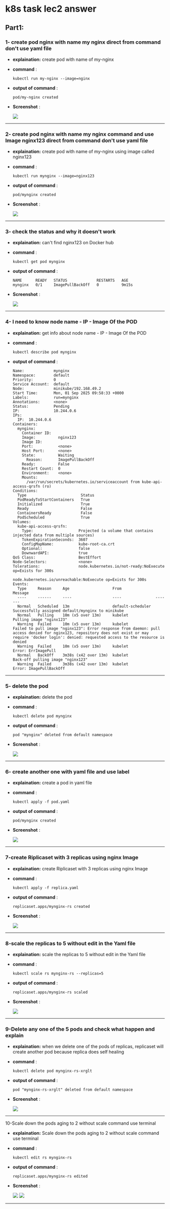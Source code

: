 # k8s task lec2 answer
## Part1:

### 1- create pod nginx with name my nginx direct from command don't use yaml file

  - **explaination:** create pod with name of my-nginx
  - **command** :

        kubectl run my-nginx --image=nginx
  - **output of command** :

        pod/my-nginx created
    
  - **Screenshot** :
    
    <img src="images/1.png">
---
        
### 2- create pod nginx with name my nginx command and use Image nginx123  direct from command don't use yaml file

  - **explaination:** create pod with name of my-nginx using image called nginx123
  - **command** :

        kubectl run mynginx --image=nginx123
  - **output of command** :

        pod/mynginx created
    
  - **Screenshot** :
    
    <img src="images/2.png">
---
### 3- check the status and why it doesn't work 

  - **explaination:** can't find nginx123 on Docker hub
  - **command** :

        kubectl get pod mynginx
  - **output of command** :

        NAME      READY   STATUS             RESTARTS   AGE
        mynginx   0/1     ImagePullBackOff   0          9m15s
    
  - **Screenshot** :
    
    <img src="images/3.png">
---
### 4- I need to know node name - IP - Image Of the POD

  - **explaination:** get info about node name - IP - Image Of the POD
  - **command** :

        kubectl describe pod mynginx
  - **output of command** :

        Name:             mynginx
        Namespace:        default
        Priority:         0
        Service Account:  default
        Node:             minikube/192.168.49.2
        Start Time:       Mon, 01 Sep 2025 09:58:33 +0000
        Labels:           run=mynginx
        Annotations:      <none>
        Status:           Pending
        IP:               10.244.0.6
        IPs:
          IP:  10.244.0.6
        Containers:
          mynginx:
            Container ID:   
            Image:          nginx123
            Image ID:       
            Port:           <none>
            Host Port:      <none>
            State:          Waiting
              Reason:       ImagePullBackOff
            Ready:          False
            Restart Count:  0
            Environment:    <none>
            Mounts:
              /var/run/secrets/kubernetes.io/serviceaccount from kube-api-access-qrsfn (ro)
        Conditions:
          Type                        Status
          PodReadyToStartContainers   True 
          Initialized                 True 
          Ready                       False 
          ContainersReady             False 
          PodScheduled                True 
        Volumes:
          kube-api-access-qrsfn:
            Type:                    Projected (a volume that contains injected data from multiple sources)
            TokenExpirationSeconds:  3607
            ConfigMapName:           kube-root-ca.crt
            Optional:                false
            DownwardAPI:             true
        QoS Class:                   BestEffort
        Node-Selectors:              <none>
        Tolerations:                 node.kubernetes.io/not-ready:NoExecute op=Exists for 300s
                                     node.kubernetes.io/unreachable:NoExecute op=Exists for 300s
        Events:
          Type     Reason     Age                   From               Message
          ----     ------     ----                  ----               -------
          Normal   Scheduled  13m                   default-scheduler  Successfully assigned default/mynginx to minikube
          Normal   Pulling    10m (x5 over 13m)     kubelet            Pulling image "nginx123"
          Warning  Failed     10m (x5 over 13m)     kubelet            Failed to pull image "nginx123": Error response from daemon: pull access denied for nginx123, repository does not exist or may require 'docker login': denied: requested access to the resource is denied
          Warning  Failed     10m (x5 over 13m)     kubelet            Error: ErrImagePull
          Normal   BackOff    3m38s (x42 over 13m)  kubelet            Back-off pulling image "nginx123"
          Warning  Failed     3m38s (x42 over 13m)  kubelet            Error: ImagePullBackOff
    
---
### 5- delete the pod 

  - **explaination:** delete the pod 
  - **command** : 

        kubectl delete pod mynginx
  - **output of command** :

        pod "mynginx" deleted from default namespace
    
  - **Screenshot** :
    
    <img src="images/5.png">
---
### 6- create another one with yaml file and use label

  - **explaination:** create a pod in yaml file
  - **command** :

        kubectl apply -f pod.yaml
  - **output of command** :

        pod/mynginx created
    
  - **Screenshot** :
    
    <img src="images/6.png">
---
### 7-create Riplicaset with 3 replicas using nginx Image 

  - **explaination:** create Riplicaset with 3 replicas using nginx Image
  - **command** :

        kubectl apply -f replica.yaml
  - **output of command** :

        replicaset.apps/mynginx-rs created
    
  - **Screenshot** :
    
    <img src="images/7.png">
---
### 8-scale the replicas to 5 without edit in the Yaml file
 
  - **explaination:** scale the replicas to 5 without edit in the Yaml file
  - **command** :

        kubectl scale rs mynginx-rs --replicas=5
  - **output of command** :

        replicaset.apps/mynginx-rs scaled
    
  - **Screenshot** :
    
    <img src="images/8.png">
---
### 9-Delete any one of the 5 pods and check what happen and explain 

  - **explaination:** when we delete one of the pods of replicas, replicaset will create another pod because replica does self healing
  - **command** :

        kubectl delete pod mynginx-rs-xrglt
  - **output of command** :

        pod "mynginx-rs-xrglt" deleted from default namespace
    
  - **Screenshot** :
    
    <img src="images/9.png">
---
10-Scale down the pods aging to 2 without scale command use terminal  

  - **explaination:** Scale down the pods aging to 2 without scale command use terminal
  - **command** :

        kubectl edit rs mynginx-rs
  - **output of command** :

        replicaset.apps/mynginx-rs edited
    
  - **Screenshot** :
    
    <img src="images/10-1.png">
    <img src="images/10-2.png">
---
